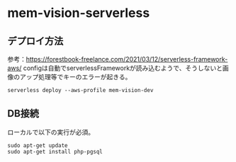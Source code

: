 # mem-vision-serverless

## デプロイ方法
参考：https://forestbook-freelance.com/2021/03/12/serverless-framework-aws/
configは自動でserverlessFrameworkが読み込むようで、そうしないと画像のアップ処理等でキーのエラーが起きる。
```
serverless deploy --aws-profile mem-vision-dev
```

## DB接続
ローカルで以下の実行が必須。
```
sudo apt-get update
sudo apt-get install php-pgsql
```

